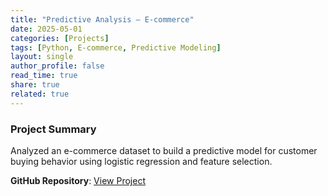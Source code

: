 ```yaml
---
title: "Predictive Analysis – E-commerce"
date: 2025-05-01
categories: [Projects]
tags: [Python, E-commerce, Predictive Modeling]
layout: single
author_profile: false
read_time: true
share: true
related: true
---
```


### Project Summary

Analyzed an e-commerce dataset to build a predictive model for customer buying behavior using logistic regression and feature selection.

**GitHub Repository**: [View Project](https://github.com/Bhupender-Bhupender/Predictive-Analysis-Ecommerce)
